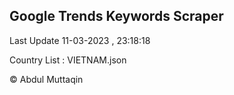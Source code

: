

## Google Trends Keywords Scraper 
 
Last Update 11-03-2023 , 23:18:18

Country List :
VIETNAM.json



© Abdul Muttaqin 
